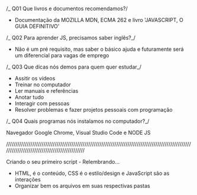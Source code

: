 /_ Q01
Que livros e documentos recomendamos?/

- Documentação da MOZILLA MDN, ECMA 262 e livro 'JAVASCRIPT, O GUIA DEFINITIVO'

/_ Q02
Para aprender JS, precisamos saber inglês?_/

- Não é um pré requisito, mas saber o básico ajuda e futuramente será um diferencial para vagas de emprego

/_ Q03
Que dicas nós demos para quem quer estudar_/

- Assitir os vídeos
- Treinar no computador
- Ler manuais e referências
- Anotar tudo
- Interagir com pessoas
- Resolver problemas e fazer projetos pessoais com programação

/_ Q04
Quais programas nós instalamos no computador?_/

Navegador Google Chrome, Visual Studio Code e NODE JS

/////////////////////////////////////////////////////////////////////////////////////////////////////////////////////////////////////////////

Criando o seu primeiro script - Relembrando...

- HTML, é o conteúdo, CSS é o estilo/design e JavaScript são as interações
- Organizar bem os arquivos em suas respectivas pastas



